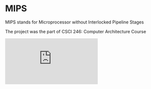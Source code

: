 # MIPS

MIPS stands for Microprocessor without Interlocked Pipeline Stages

The project was the part of CSCI 246: Computer Architecture Course 

![Report](https://github.com/rishabh8481/MIPS/blob/master/Report.pdf)
